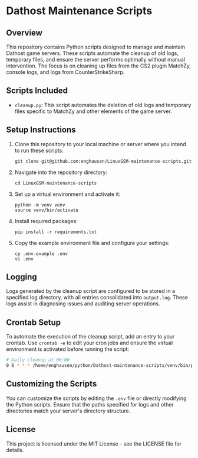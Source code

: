 # Dathost Maintenance Scripts

## Overview
This repository contains Python scripts designed to manage and maintain Dathost game servers. These scripts automate the cleanup of old logs, temporary files, and ensure the server performs optimally without manual intervention. The focus is on cleaning up files from the CS2 plugin MatchZy, console logs, and logs from CounterStrikeSharp.

## Scripts Included
- `cleanup.py`: This script automates the deletion of old logs and temporary files specific to MatchZy and other elements of the game server.

## Setup Instructions
1. Clone this repository to your local machine or server where you intend to run these scripts:
   ```
   git clone git@github.com:enghausen/LinuxGSM-maintenance-scripts.git
   ```
2. Navigate into the repository directory:
   ```
   cd LinuxGSM-maintenance-scripts
   ```
3. Set up a virtual environment and activate it:
   ```
   python -m venv venv
   source venv/bin/activate
   ```
4. Install required packages:
   ```
   pip install -r requirements.txt
   ```
5. Copy the example environment file and configure your settings:
   ```
   cp .env.example .env
   vi .env
   ```

## Logging
Logs generated by the cleanup script are configured to be stored in a specified log directory, with all entries consolidated into `output.log`. These logs assist in diagnosing issues and auditing server operations.

## Crontab Setup
To automate the execution of the cleanup script, add an entry to your crontab. Use `crontab -e` to edit your cron jobs and ensure the virtual environment is activated before running the script:

```bash
# Daily cleanup at 06:00
0 6 * * * /home/enghausen/python/Dathost-maintenance-scripts/venv/bin/python /home/enghausen/python/Dathost-maintenance-scripts/cleanup.py >> /home/enghausen/python/Dathost-maintenance-scripts/logs/cleanup.log 2>&1
```

## Customizing the Scripts
You can customize the scripts by editing the `.env` file or directly modifying the Python scripts. Ensure that the paths specified for logs and other directories match your server's directory structure.

## License
This project is licensed under the MIT License - see the LICENSE file for details.
